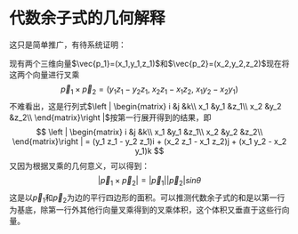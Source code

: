 # 代数余子式的几何解释

这只是简单推广，有待系统证明：

现有两个三维向量$\vec{p_1}=(x_1,y_1,z_1)$和$\vec{p_2}=(x_2,y_2,z_2)$现在将这两个向量进行叉乘
$$
\vec p_1 \times \vec p_2 = (y_1 z_1 - y_2 z_1,\ x_2 z_1 - x_1 z_2,\ x_1 y_2 - x_2 y_1)
$$
不难看出，这是行列式$\left | \begin{matrix}
i &j &k\\
x_1 &y_1 &z_1\\
x_2 &y_2 &z_2\\
\end{matrix}\right |$按第一行展开得到的结果，即
$$
\left | \begin{matrix}
i &j &k\\
x_1 &y_1 &z_1\\
x_2 &y_2 &z_2\\
\end{matrix}\right |
= (y_1 z_1 - y_2 z_1)i + (x_2 z_1 - x_1 z_2)j + (x_1 y_2 - x_2 y_1)k
$$
又因为根据叉乘的几何意义，可以得到：
$$
|\vec p_1 \times \vec p_2| = |\vec p_1||\vec p_2|sin\theta
$$
这是以$\vec p_1$和$\vec p_2$为边的平行四边形的面积。可以推测代数余子式的和是以第一行为基底，除第一行外其他行向量叉乘得到的叉乘体积，这个体积又垂直于这些行向量。

